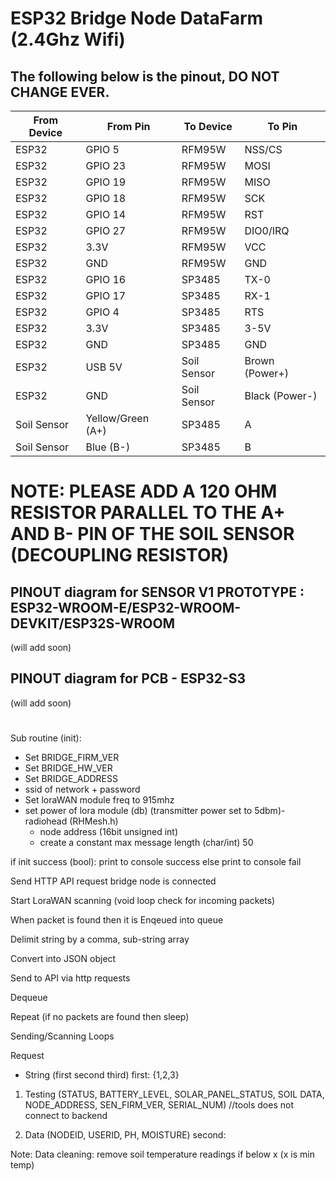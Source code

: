 # ESP32 Bridge Node DataFarm (2.4Ghz Wifi)


## The following below is the pinout, DO NOT CHANGE EVER.

| From Device | From Pin          | To Device   | To Pin         |
| ----------- | ----------------- | ----------- | -------------- |
| ESP32       | GPIO 5            | RFM95W      | NSS/CS         |
| ESP32       | GPIO 23           | RFM95W      | MOSI           |
| ESP32       | GPIO 19           | RFM95W      | MISO           |
| ESP32       | GPIO 18           | RFM95W      | SCK            |
| ESP32       | GPIO 14           | RFM95W      | RST            |
| ESP32       | GPIO 27           | RFM95W      | DIO0/IRQ       |
| ESP32       | 3.3V              | RFM95W      | VCC            |
| ESP32       | GND               | RFM95W      | GND            |
| ESP32       | GPIO 16           | SP3485      | TX-0           |
| ESP32       | GPIO 17           | SP3485      | RX-1           |
| ESP32       | GPIO 4            | SP3485      | RTS            |
| ESP32       | 3.3V              | SP3485      | 3-5V           |
| ESP32       | GND               | SP3485      | GND            |
| ESP32       | USB 5V            | Soil Sensor | Brown (Power+) |
| ESP32       | GND               | Soil Sensor | Black (Power-) |
| Soil Sensor | Yellow/Green (A+) | SP3485      | A              |
| Soil Sensor | Blue (B-)         | SP3485      | B              |

# NOTE: PLEASE ADD A 120 OHM RESISTOR PARALLEL TO THE A+ AND B- PIN OF THE SOIL SENSOR (DECOUPLING RESISTOR)

## PINOUT diagram for SENSOR V1 PROTOTYPE : ESP32-WROOM-E/ESP32-WROOM-DEVKIT/ESP32S-WROOM
(will add soon)
## PINOUT diagram for PCB - ESP32-S3 
(will add soon)
#



Sub routine (init):
- Set BRIDGE_FIRM_VER
- Set BRIDGE_HW_VER
- Set BRIDGE_ADDRESS
- ssid of network + password
- Set loraWAN module freq to 915mhz
- set power of lora module (db) (transmitter power set to 5dbm)- radiohead (RHMesh.h)
    - node address (16bit unsigned int)
    - create a constant max message length (char/int) 50 


if init success (bool):
    print to console success
else
    print to console fail

Send HTTP API request bridge node is connected

Start LoraWAN scanning (void loop check for incoming packets)

When packet is found then it is Enqeued into queue

Delimit string by a comma, sub-string array

Convert into JSON object

Send to API via http requests

Dequeue

Repeat (if no packets are found then sleep)



Sending/Scanning Loops 


Request
- String (first second third)
first: {1,2,3} 
1) Testing (STATUS, BATTERY_LEVEL, SOLAR_PANEL_STATUS, SOIL DATA, NODE_ADDRESS, SEN_FIRM_VER, SERIAL_NUM) //tools does not connect to backend


2) Data (NODEID, USERID, PH, MOISTURE)
second: 



Note: Data cleaning: remove soil temperature readings if below x (x is min temp)

